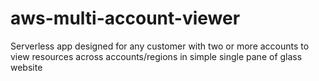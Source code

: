 # aws-multi-account-viewer
Serverless app designed for any customer with two or more accounts to view resources across accounts/regions in simple single pane of glass website
